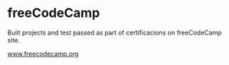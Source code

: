 # freeCodeCamp

Built projects and test passed as part of certificacions on freeCodeCamp site.

www.freecodecamp.org

